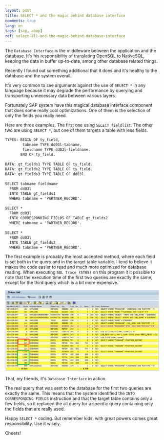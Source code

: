 ```yaml
---
layout: post
title: SELECT * and the magic behind database interface
comments: true
lang: en
tags: [sap, abap]
ref: select-all-and-the-magic-behind-database-interface
---
```


The `Database Interface` is the middleware between the application and the database. It's his responsibility of translating OpenSQL to NativeSQL, keeping the data in buffer up-to-date, among other database related things.

Recently I found out something additional that it does and it's healthy to the database and the system overall.

It's very common to see arguments against the use of `SELECT *` in any language because it may degrade the performance by querying and transporting unnecessary data between various layers.

Fortunately SAP system have this magical database interface component that does some really cool optimizations. One of them is the selection of only the fields you really need.

Here are three examples. The first one using `SELECT fieldlist`. The other two are using `SELECT *`, but one of them targets a table with less fields.

~~~
TYPES: BEGIN OF ty_field,
        tabname TYPE dd03l-tabname,
        fieldname TYPE dd03l-fieldname,
       END OF ty_field.

DATA: gt_fields1 TYPE TABLE OF ty_field.
DATA: gt_fields2 TYPE TABLE OF ty_field.
DATA: gt_fields3 TYPE TABLE OF dd03l.

SELECT tabname fieldname
  FROM dd03l
  INTO TABLE gt_fields1
  WHERE tabname = 'PARTNER_RECORD'.

SELECT *
  FROM dd03l
  INTO CORRESPONDING FIELDS OF TABLE gt_fields2
  WHERE tabname = 'PARTNER_RECORD'.

SELECT *
  FROM dd03l
  INTO TABLE gt_fields3
  WHERE tabname = 'PARTNER_RECORD'.
~~~

The first example is probably the most accepted method, where each field is set both in the query and in the target table variable. I tend to believe it makes the code easier to read and much more optimized for database reading. When executing `SQL Trace (ST05)` on this program it it possible to note that the execution time of the first two queries are exactly the same, except for the third query which is a bit more expensive.

![](/public/images/st05-select-all.png)

That, my friends, it's `Database Interface` in action.

The real query that was sent to the database for the first two queries are exactly the same. This means that the system identified the `INTO CORRESPONDING FIELDS` instruction and that the target table contains only a few fields, so it replaced the all query for a specific query containing only the fields that are really used.

Happy `SELECT *` coding. But remember kids, with great powers comes great responsibility. Use it wisely.

Cheers!